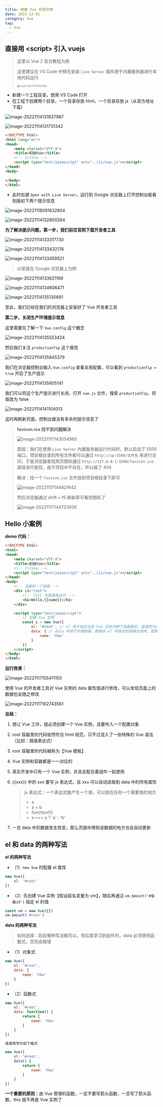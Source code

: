 ```yaml
---
title: 搭建 Vue 开发环境
date: 2022-12-01
category: Vue
tag:
  - Vue
---
```


## 直接用 \<script\> 引入 vuejs

> 这里以 Vue 2 官方教程为例
>
> 这里建议在 VS Code 中预先安装 `Live Server` 插件用于内置服务器进行本地代码运行
>
> <img src="http://img.hl1015.top/work/image-20221117142922663.png" alt="image-20221117142922663" style="zoom:50%;" />

- 新建一个工程目录，使用 VS Code 打开
- 在工程下创建两个目录，一个目录存放 html，一个目录存放 js（从官方地址下载）

![image-20221114131937987](http://img.hl1015.top/work/image-20221114131937987.png)

![image-20221114131731342](http://img.hl1015.top/work/image-20221114131731342.png)

```html
<!DOCTYPE html>
<html lang="en">
<head>
    <meta charset="UTF-8">
    <title>初始Vue</title>
    <!-- 引入Vue -->
    <script type="text/javascript" src="../js/vue.js"></script>
</head>
<body>
    
</body>
</html>
```

- 此时右键 `Open with Live Server`，运行到 Google 浏览器上打开控制台能看到报如下两个提示信息

![image-20221118091632604](http://img.hl1015.top/work/image-20221118091632604.png)

![image-20221114132800264](http://img.hl1015.top/work/image-20221114132800264.png)

**为了解决提示问题，第一步，我们前往官网下载开发者工具**

![image-20221114133317730](http://img.hl1015.top/work/image-20221114133317730.png)

![image-20221114133432176](http://img.hl1015.top/work/image-20221114133432176.png)

![image-20221114133459521](http://img.hl1015.top/work/image-20221114133459521.png)

> 以安装在 Google 浏览器上为例

![image-20221114133621169](http://img.hl1015.top/work/image-20221114133621169.png)

![image-20221114134606471](http://img.hl1015.top/work/image-20221114134606471.png)

![image-20221114135130681](http://img.hl1015.top/work/image-20221114135130681.png)

至此，我们已经在我们的浏览器上安装好了 Vue 开发者工具

**第二步，关闭生产环境提示信息**

这里需要先了解一下 `Vue.config` 这个概念

![image-20221114135553424](http://img.hl1015.top/work/image-20221114135553424.png)

然后我们关注 `productionTip` 这个属性

![image-20221114135645379](http://img.hl1015.top/work/image-20221114135645379.png)

我们在浏览器控制台输入 `Vue.config` 查看全局配置，可以看到 `productionTip = true` 开启了生产提示

![image-20221114135805141](http://img.hl1015.top/work/image-20221114135805141.png)

我们可以将这个生产提示进行关闭，打开 `vue.js` 文件，搜索 `productionTip`，将值改为 false

![image-20221114141104013](http://img.hl1015.top/work/image-20221114141104013.png)

这时再刷新页面，控制台就没有多余的提示信息了

> **favicon.ico 找不到问题解决**
>
> ![image-20221117143054985](http://img.hl1015.top/work/image-20221117143054985.png)
>
> 原因：我们在使用 `Live Server` 内置服务器运行代码时，默认启动了 5500 端口，项目根目录的所有文件都可以通过 `http://ip:5500/文件名` 来进行访问，于是浏览器查找网页图标通过 `http://127.0.0.1:5500/favicon.ico` 路径进行查找，由于项目中不存在，所以报了 404
>
> 解决：找一个 `favicon.ico` 文件放到项目根目录下即可
>
> ![image-20221117144621642](http://img.hl1015.top/work/image-20221117144621642.png)
>
> 然后浏览器通过 shift + f5 刷新即可看到图标了
>
> ![image-20221117144723936](http://img.hl1015.top/work/image-20221117144723936.png)

## Hello 小案例

**demo 代码：**

```html
<!DOCTYPE html>
<html>
<head>
    <meta charset="UTF-8">
    <title>初始Vue</title>
    <!-- 引入Vue -->
    <script type="text/javascript" src="../js/vue.js"></script>
</head>
<body>
    <!-- 准备好一个容器 -->
    <div id="root">
        <!-- {{}} 为插值表达式 -->
        <h1>Hello,{{name}}</h1>
    </div>

    <script type="text/javascript">
        // 创建 Vue 实例
        const x = new Vue({
            el: '#root', // el 用于指定当前 Vue 实例为哪个容器服务，值通常为css选择器字符串【不常用但支持的写法：el: document.getElementById('root')】
            data: { // data 中用于存储数据，数据供 el 所指定的容器去使用，值我们暂时先写成一个对象
                name: 'hkw'
            }
        })
    </script>
</body>
</html>
```

**运行效果：**

![image-20221117155411150](http://img.hl1015.top/work/image-20221117155411150.png)

使用 Vue 的开发者工具对 Vue 实例的 data 属性值进行修改，可以发现页面上的数据也会随之修改

![image-20221117162743561](http://img.hl1015.top/work/image-20221117162743561.png)

**总结：**

1. 想让 Vue 工作，就必须创建一个 Vue 实例，且要传入一个配置对象

2. root 容器里的代码依然符合 html 规范，只不过混入了一些特殊的 Vue 语法（比如：插值表达式）

3. root 容器里的代码被称为【Vue 模板】

4. Vue 实例和容器都是一一对应的

5. 真实开发中只有一个 Vue 实例，并且会配合着组件一起使用

6. {{xxx}} 中的 xxx 要写 js 表达式，且 xxx 可以自动读取到 data 中的所有属性

   > js 表达式：一个表达式能产生一个值，可以放在任何一个需要值的地方
   >
   > - a
   > - a + b
   > - function1()
   > - x === y ? 'a' : 'b'

7. 一旦 data 中的数据发生改变，那么页面中用到该数据的地方也会自动更新

## el 和 data 的两种写法

**el 的两种写法**

- （1）`new Vue` 时配置 el 属性

```js
new Vue({
	el: '#root'
})
```

- （2）先创建 Vue 实例【假设起名变量为 vm】，随后再通过 `vm.$mount('#容器id')` 指定 el 的值

```js
const vm = new Vue({})
vm.$mount('#root')
```

**data 的两种写法**

> 如何选择：目前哪种写法都可以，但后面学习到组件时，data 必须使用函数式，否则会报错

- （1）对象式

```js
new Vue({
	el: '#root',
	data: {
		name: 'hkw'
	}
})
```

- （2）函数式

```js
new Vue({
	el: '#root',
	data: function() {
		return {
			name: 'hkw'
		}
	}
})

或者简写为如下格式

new Vue({
	el: '#root',
	data() {
		return {
			name: 'hkw'
		}
	}
})
```

**一个重要的原则**：由 Vue 管理的函数，一定不要写箭头函数，一旦写了箭头函数，this 就不再是 Vue 实例了
